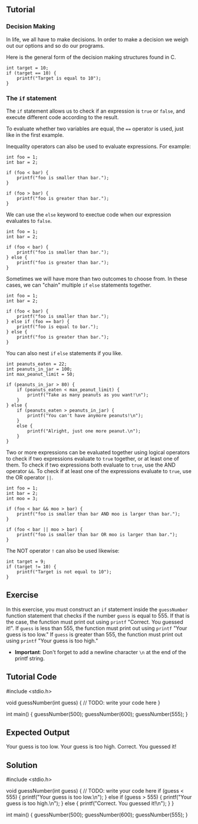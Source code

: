 Tutorial
--------

### Decision Making

In life, we all have to make decisions. In order to make a decision we weigh out our options and so do our programs.

Here is the general form of the decision making structures found in C.


    int target = 10;
    if (target == 10) {
        printf("Target is equal to 10");
    }


### The `if` statement

The `if` statement allows us to check if an expression is `true` or `false`, and execute different code according to the result.

To evaluate whether two variables are equal, the `==` operator is used, just like in the first example.

Inequality operators can also be used to evaluate expressions. For example:

    int foo = 1;
    int bar = 2;

    if (foo < bar) {
        printf("foo is smaller than bar.");
    }

    if (foo > bar) {
        printf("foo is greater than bar.");
    }

We can use the `else` keyword to exectue code when our expression evaluates to `false`.

    int foo = 1;
    int bar = 2;

    if (foo < bar) {
        printf("foo is smaller than bar.");
    } else {
        printf("foo is greater than bar.");
    }

Sometimes we will have more than two outcomes to choose from. In these cases, we can "chain" multiple `if` `else` statements together.

    int foo = 1;
    int bar = 2;

    if (foo < bar) {
        printf("foo is smaller than bar.");
    } else if (foo == bar) {
        printf("foo is equal to bar.");
    } else {
        printf("foo is greater than bar.");
    }

You can also nest `if` `else` statements if you like.

    int peanuts_eaten = 22;
    int peanuts_in_jar = 100;
    int max_peanut_limit = 50;

    if (peanuts_in_jar > 80) {
        if (peanuts_eaten < max_peanut_limit) {
            printf("Take as many peanuts as you want!\n");
        }
    } else {
        if (peanuts_eaten > peanuts_in_jar) {
            printf("You can't have anymore peanuts!\n");
        }
        else {
            printf("Alright, just one more peanut.\n");
        }
    }


Two or more expressions can be evaluated together using logical operators to check if two expressions evaluate to `true` together, or at least one of them. To check if two expressions both evaluate to `true`, use the AND operator `&&`. To check if at least one of the expressions evaluate to `true`, use the OR operator `||`.

    int foo = 1;
    int bar = 2;
    int moo = 3;

    if (foo < bar && moo > bar) {
        printf("foo is smaller than bar AND moo is larger than bar.");
    }

    if (foo < bar || moo > bar) {
        printf("foo is smaller than bar OR moo is larger than bar.");
    }

The NOT operator `!` can also be used likewise:

    int target = 9;
    if (target != 10) {
        printf("Target is not equal to 10");
    }


Exercise
--------

In this exercise, you must construct an `if` statement inside the `guessNumber` function statement that checks if the number `guess` is equal to 555. If that is the case, the function must print out using `printf` "Correct. You guessed it!". If `guess` is less than 555, the function must print out using `printf` "Your guess is too low." If `guess` is greater than 555, the function must print out using `printf` "Your guess is too high."

* **Important**: Don't forget to add a newline character `\n` at the end of the printf string.

Tutorial Code
-------------

#include <stdio.h>

void guessNumber(int guess) {
    // TODO: write your code here
}

int main() {
    guessNumber(500);
    guessNumber(600);
    guessNumber(555);
}

Expected Output
---------------

Your guess is too low.
Your guess is too high.
Correct. You guessed it!

Solution
--------

#include <stdio.h>

void guessNumber(int guess) {
    // TODO: write your code here
    if (guess < 555) {
        printf("Your guess is too low.\n");
    } else if (guess > 555) {
        printf("Your guess is too high.\n");
    } else {
        printf("Correct. You guessed it!\n");
    }
}

int main() {
    guessNumber(500);
    guessNumber(600);
    guessNumber(555);
}
